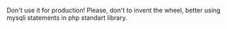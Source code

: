 Don't use it for production!
Please, don't to invent the wheel, better using mysqli statements in php standart library.